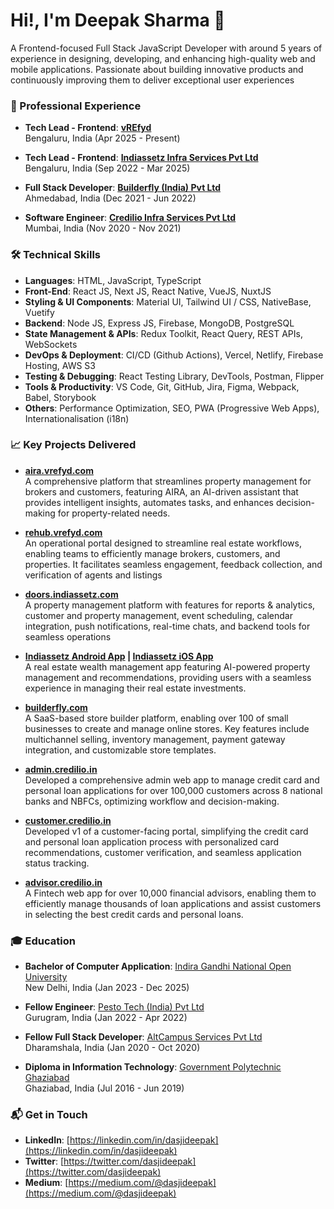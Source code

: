 # Hi!, I'm Deepak Sharma 👋

A Frontend-focused Full Stack JavaScript Developer with around 5 years of experience in designing, developing, and enhancing high-quality web and mobile applications. Passionate about building innovative products and continuously improving them to deliver exceptional user experiences


### 📄 Professional Experience

- **Tech Lead - Frontend**: **[vREfyd](https://vrefyd.com/)** <br/>
    Bengaluru, India (Apr 2025 - Present)

- **Tech Lead - Frontend**: **[Indiassetz Infra Services Pvt Ltd](https://indiassetz.com/)** <br/>
    Bengaluru, India (Sep 2022 - Mar 2025)

- **Full Stack Developer**: **[Builderfly (India) Pvt Ltd](https://www.builderfly.com/)** <br/>
    Ahmedabad, India (Dec 2021 - Jun 2022)

- **Software Engineer**: **[Credilio Infra Services Pvt Ltd](https://www.credilio.in/)** <br/>
    Mumbai, India (Nov 2020 - Nov 2021)



### 🛠 Technical Skills

- **Languages**: HTML, JavaScript, TypeScript
- **Front-End**: React JS, Next JS, React Native, VueJS, NuxtJS
- **Styling & UI Components**: Material UI, Tailwind UI / CSS, NativeBase, Vuetify
- **Backend**: Node JS, Express JS, Firebase, MongoDB, PostgreSQL
- **State Management & APIs**: Redux Toolkit, React Query, REST APIs, WebSockets
- **DevOps & Deployment**: CI/CD (Github Actions), Vercel, Netlify, Firebase Hosting, AWS S3 
- **Testing & Debugging**: React Testing Library, DevTools, Postman, Flipper
- **Tools & Productivity**: VS Code, Git, GitHub, Jira, Figma, Webpack, Babel, Storybook
- **Others**: Performance Optimization, SEO, PWA (Progressive Web Apps), Internationalisation (i18n)



### 📈 Key Projects Delivered
- **[aira.vrefyd.com](https://aira.vrefyd.com/login)** </br> A comprehensive platform that streamlines property management for brokers and customers, featuring AIRA, an AI-driven assistant that provides intelligent insights, automates tasks, and enhances decision-making for property-related needs.

- **[rehub.vrefyd.com](https://rehub.vrefyd.com/login)** </br>  An operational portal designed to streamline real estate workflows, enabling teams to efficiently manage brokers, customers, and properties. It facilitates seamless engagement, feedback collection, and verification of agents and listings


- **[doors.indiassetz.com](https://doors.indiassetz.com/)** </br> A property management platform with features for reports & analytics, customer and property management, event scheduling, calendar integration, push notifications, real-time chats, and backend tools for seamless operations

- **[Indiassetz Android App](https://play.google.com/store/apps/details?id=com.indiassetz_mobile.prod&hl=en_IN) | [Indiassetz iOS App](https://apps.apple.com/in/app/indiassetz/id1632174365)** </br> A real estate wealth management app featuring AI-powered property management and recommendations, providing users with a seamless experience in managing their real estate investments.

- **[builderfly.com](https://www.builderfly.com/)** </br> A SaaS-based store builder platform, enabling over 100 of small businesses to create and manage online stores. Key features include multichannel selling, inventory management, payment gateway integration, and customizable store templates.

- **[admin.credilio.in](https://admin.credilio.in/)** </br> Developed a comprehensive admin web app to manage credit card and personal loan applications for over 100,000 customers across 8 national banks and NBFCs, optimizing workflow and decision-making.

- **[customer.credilio.in](https://customer.credilio.in/)** </br> Developed v1 of a customer-facing portal, simplifying the credit card and personal loan application process with personalized card recommendations, customer verification, and seamless application status tracking.

- **[advisor.credilio.in](https://advisor.credilio.in/)** </br> A Fintech web app for over 10,000 financial advisors, enabling them to efficiently manage thousands of loan applications and assist customers in selecting the best credit cards and personal loans.


### 🎓 Education

- **Bachelor of Computer Application**: [Indira Gandhi National Open University](https://www.ignou.ac.in/) <br/>
    New Delhi, India (Jan 2023 - Dec 2025)

- **Fellow Engineer**: [Pesto Tech (India) Pvt Ltd](https://pesto.tech/) <br/>
    Gurugram, India (Jan 2022 - Apr 2022)

- **Fellow Full Stack Developer**: [AltCampus Services Pvt Ltd](https://altcampus.com/) <br/>
    Dharamshala, India (Jan 2020 - Oct 2020)

- **Diploma in Information Technology**: [Government Polytechnic Ghaziabad](https://www.gpghaziabad.ac.in/) <br/>
    Ghaziabad, India (Jul 2016 - Jun 2019)



### 📬 Get in Touch

- **LinkedIn**: [https://linkedin.com/in/dasjideepak](https://linkedin.com/in/dasjideepak)
- **Twitter**: [https://twitter.com/dasjideepak](https://twitter.com/dasjideepak)
- **Medium**: [https://medium.com/@dasjideepak](https://medium.com/@dasjideepak)

